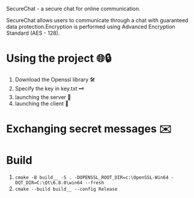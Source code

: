 SecureChat - a secure chat for online communication.

SecureChat allows users to communicate through a chat with guaranteed data protection.Encryption is performed using Advanced Encryption Standard (AES - 128).

# Using the project 🌐🔒
1. Download the Openssl library 🛠️
2. Specify the key in key.txt 🗝️
3. launching the server 🚀
4. launching the client 🚀
   
# Exchanging secret messages ✉️

# Build
1. `cmake -B build__ -S . -DOPENSSL_ROOT_DIR=c:\OpenSSL-Win64 -DQT_DIR=C:\Qt\6.8.0\win64 --fresh`
2. `cmake --build build__ --config Release`